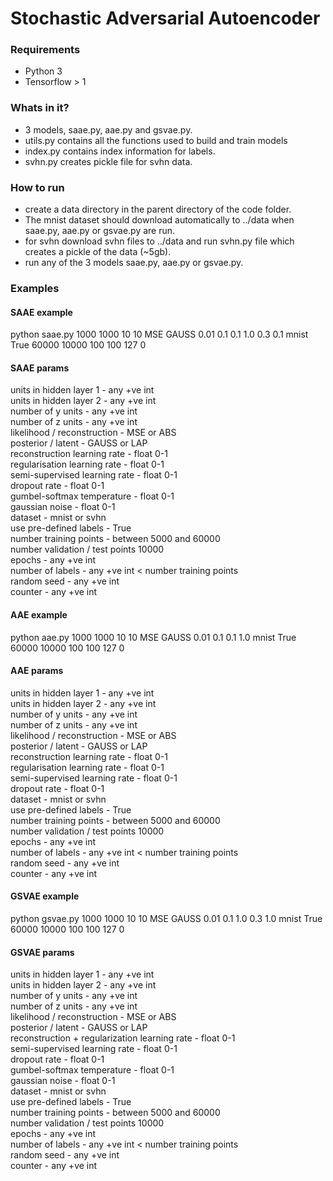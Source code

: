# Stochastic Adversarial Autoencoder


### Requirements

- Python 3 
- Tensorflow > 1


### Whats in it?

- 3 models, saae.py, aae.py and gsvae.py.
- utils.py contains all the functions used to build and train models
- index.py contains index information for labels.
- svhn.py creates pickle file for svhn data.


### How to run

- create a data directory in the parent directory of the code folder.
- The mnist dataset should download automatically to ../data when saae.py, aae.py or gsvae.py are run. 
- for svhn download svhn files to ../data and run svhn.py file which creates a pickle of the data (~5gb).
- run any of the 3 models saae.py, aae.py or gsvae.py.

### Examples

#### SAAE example
python saae.py 1000 1000 10 10 MSE GAUSS 0.01 0.1 0.1 1.0 0.3 0.1 mnist True 60000 10000 100 100 127 0

#### SAAE params
units in hidden layer 1 - any +ve int  
units in hidden layer 2 - any +ve int  
number of y units - any +ve int  
number of z units - any +ve int  
likelihood / reconstruction - MSE or ABS  
posterior / latent - GAUSS or LAP  
reconstruction learning rate - float 0-1  
regularisation learning rate - float 0-1  
semi-supervised learning rate - float 0-1  
dropout rate - float 0-1  
gumbel-softmax temperature - float 0-1  
gaussian noise - float 0-1  
dataset - mnist or svhn  
use pre-defined labels - True  
number training points - between 5000 and 60000  
number validation / test points 10000  
epochs - any +ve int  
number of labels - any +ve int < number training points  
random seed - any +ve int  
counter - any +ve int  

#### AAE example	
python aae.py 1000 1000 10 10 MSE GAUSS 0.01 0.1 0.1 1.0 mnist True 60000 10000 100 100 127 0

#### AAE params	
units in hidden layer 1 - any +ve int  
units in hidden layer 2 - any +ve int  
number of y units - any +ve int  
number of z units - any +ve int  
likelihood / reconstruction - MSE or ABS  
posterior / latent - GAUSS or LAP  
reconstruction learning rate - float 0-1  
regularisation learning rate - float 0-1  
semi-supervised learning rate - float 0-1  
dropout rate - float 0-1  
dataset - mnist or svhn  
use pre-defined labels - True  
number training points - between 5000 and 60000  
number validation / test points 10000  
epochs - any +ve int  
number of labels - any +ve int < number training points  
random seed - any +ve int  
counter - any +ve int  

	
#### GSVAE example	
python gsvae.py 1000 1000 10 10 MSE GAUSS 0.01 0.1 1.0 0.3 1.0 mnist True 60000 10000 100 100 127 0
		
#### GSVAE params		
units in hidden layer 1 - any +ve int  
units in hidden layer 2 - any +ve int  
number of y units - any +ve int  
number of z units - any +ve int  
likelihood / reconstruction - MSE or ABS  
posterior / latent - GAUSS or LAP  
reconstruction + regularization learning rate - float 0-1  
semi-supervised learning rate - float 0-1  
dropout rate - float 0-1  
gumbel-softmax temperature - float 0-1  
gaussian noise - float 0-1  
dataset - mnist or svhn  
use pre-defined labels - True  
number training points - between 5000 and 60000  
number validation / test points 10000  
epochs - any +ve int  
number of labels - any +ve int < number training points  
random seed - any +ve int  
counter - any +ve int  



